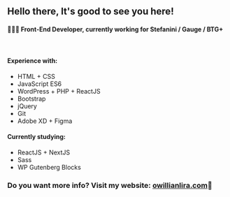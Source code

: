 <h2>Hello there, It's good to see you here!</h2>
<h4>👨🏻‍💻 Front-End Developer, currently working for Stefanini / Gauge / BTG+</h4>
<br>
<h4>Experience with:</h4>
<ul>
  <li>HTML + CSS</li>
  <li>JavaScript ES6</li>
  <li>WordPress + PHP + ReactJS</li>
  <li>Bootstrap</li>
  <li>jQuery</li>
  <li>Git</li>
  <li>Adobe XD + Figma</li>
</ul>
<h4>Currently studying:</h4>
<ul>
  <li>ReactJS + NextJS</li>
  <li>Sass</li>
  <li>WP Gutenberg Blocks</li>
</ul>
<h3>Do you want more info? Visit my website: <a href="https://owillianlira.com/en">owillianlira.com</a>🔗</h3>

